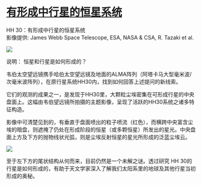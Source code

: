 # [有形成中行星的恒星系统](https://github.com/jaaleng/jaaleng.github.io/issues/181)

HH 30：有形成中行星的恒星系统  
影像提供:  James Webb Space Telescope, ESA, NASA & CSA, R. Tazaki et al.

![](https://pic.superbed.cc/item/67c7dc39f688033adbe43893.jpg)

说明： 恒星和行星是如何形成的？ 

<!--more-->

韦伯太空望远镜携手哈伯太空望远镜及地面的ALMA阵列（阿塔卡马大型毫米波/次毫米波阵列），在原行星系统HH30内，找到如何回答上述提问的新线索。

它们的观测的成果之一，是发现于HH30里，大颗粒尘埃密集在可形成行星的中央盘面上。这幅由韦伯望远镜所拍摄的主题影像，呈现了活跃的HH30系统之诸多特征构造。

影像中可清楚见到的，有垂直于盘面喷出的粒子喷流（红色），而横跨中央富含尘埃的暗盘，则遮掩了仍处在形成阶段的恒星（或多颗恒星）所发出的星光。中央盘面上方及下方的抛物线状光弧，则是尘埃反射恒星的星光所形成的泛蓝尘埃云。

![](https://pic.superbed.cc/item/67c7dc6df688033adbe439ad.jpg)

至于左下方的尾状结构从何而来，目前仍然是一个未解之谜。透过研究 HH 30的行星是如何形成的，有助于天文学家深入了解我们太阳系里的地球及其他行星当初形成的奥秘。